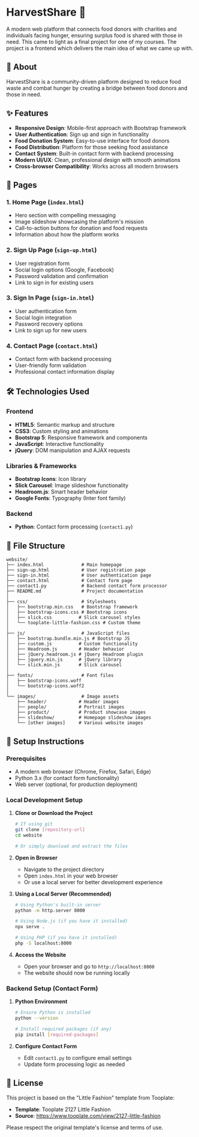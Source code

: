 # HarvestShare 🌱

A modern web platform that connects food donors with charities and individuals facing hunger, ensuring surplus food is shared with those in need. This came to light as a final project for one of my courses. The project is a frontend which delivers the main idea of what we came up with.

## 🌟 About

HarvestShare is a community-driven platform designed to reduce food waste and combat hunger by creating a bridge between food donors and those in need.

## ✨ Features

- **Responsive Design**: Mobile-first approach with Bootstrap framework
- **User Authentication**: Sign up and sign in functionality
- **Food Donation System**: Easy-to-use interface for food donors
- **Food Distribution**: Platform for those seeking food assistance
- **Contact System**: Built-in contact form with backend processing
- **Modern UI/UX**: Clean, professional design with smooth animations
- **Cross-browser Compatibility**: Works across all modern browsers

## 📄 Pages

### 1. **Home Page** (`index.html`)
- Hero section with compelling messaging
- Image slideshow showcasing the platform's mission
- Call-to-action buttons for donation and food requests
- Information about how the platform works

### 2. **Sign Up Page** (`sign-up.html`)
- User registration form
- Social login options (Google, Facebook)
- Password validation and confirmation
- Link to sign in for existing users

### 3. **Sign In Page** (`sign-in.html`)
- User authentication form
- Social login integration
- Password recovery options
- Link to sign up for new users

### 4. **Contact Page** (`contact.html`)
- Contact form with backend processing
- User-friendly form validation
- Professional contact information display

## 🛠️ Technologies Used

### Frontend
- **HTML5**: Semantic markup and structure
- **CSS3**: Custom styling and animations
- **Bootstrap 5**: Responsive framework and components
- **JavaScript**: Interactive functionality
- **jQuery**: DOM manipulation and AJAX requests

### Libraries & Frameworks
- **Bootstrap Icons**: Icon library
- **Slick Carousel**: Image slideshow functionality
- **Headroom.js**: Smart header behavior
- **Google Fonts**: Typography (Inter font family)

### Backend
- **Python**: Contact form processing (`contact1.py`)

## 📁 File Structure

```
website/
├── index.html              # Main homepage
├── sign-up.html            # User registration page
├── sign-in.html            # User authentication page
├── contact.html            # Contact form page
├── contact1.py             # Backend contact form processor
├── README.md               # Project documentation
│
├── css/                    # Stylesheets
│   ├── bootstrap.min.css   # Bootstrap framework
│   ├── bootstrap-icons.css # Bootstrap icons
│   ├── slick.css          # Slick carousel styles
│   └── tooplate-little-fashion.css # Custom theme
│
├── js/                     # JavaScript files
│   ├── bootstrap.bundle.min.js # Bootstrap JS
│   ├── custom.js          # Custom functionality
│   ├── Headroom.js        # Header behavior
│   ├── jQuery.headroom.js # jQuery Headroom plugin
│   ├── jquery.min.js      # jQuery library
│   └── slick.min.js       # Slick carousel
│
├── fonts/                  # Font files
│   ├── bootstrap-icons.woff
│   └── bootstrap-icons.woff2
│
└── images/                 # Image assets
    ├── header/            # Header images
    ├── people/            # Portrait images
    ├── product/           # Product showcase images
    ├── slideshow/         # Homepage slideshow images
    └── [other images]     # Various website images
```

## 🚀 Setup Instructions

### Prerequisites
- A modern web browser (Chrome, Firefox, Safari, Edge)
- Python 3.x (for contact form functionality)
- Web server (optional, for production deployment)

### Local Development Setup

1. **Clone or Download the Project**
   ```bash
   # If using git
   git clone [repository-url]
   cd website
   
   # Or simply download and extract the files
   ```

2. **Open in Browser**
   - Navigate to the project directory
   - Open `index.html` in your web browser
   - Or use a local server for better development experience

3. **Using a Local Server (Recommended)**
   ```bash
   # Using Python's built-in server
   python -m http.server 8000
   
   # Using Node.js (if you have it installed)
   npx serve .
   
   # Using PHP (if you have it installed)
   php -S localhost:8000
   ```

4. **Access the Website**
   - Open your browser and go to `http://localhost:8000`
   - The website should now be running locally

### Backend Setup (Contact Form)

1. **Python Environment**
   ```bash
   # Ensure Python is installed
   python --version
   
   # Install required packages (if any)
   pip install [required-packages]
   ```

2. **Configure Contact Form**
   - Edit `contact1.py` to configure email settings
   - Update form processing logic as needed



## 📄 License

This project is based on the "Little Fashion" template from Tooplate:
- **Template**: Tooplate 2127 Little Fashion
- **Source**: https://www.tooplate.com/view/2127-little-fashion

Please respect the original template's license and terms of use.

